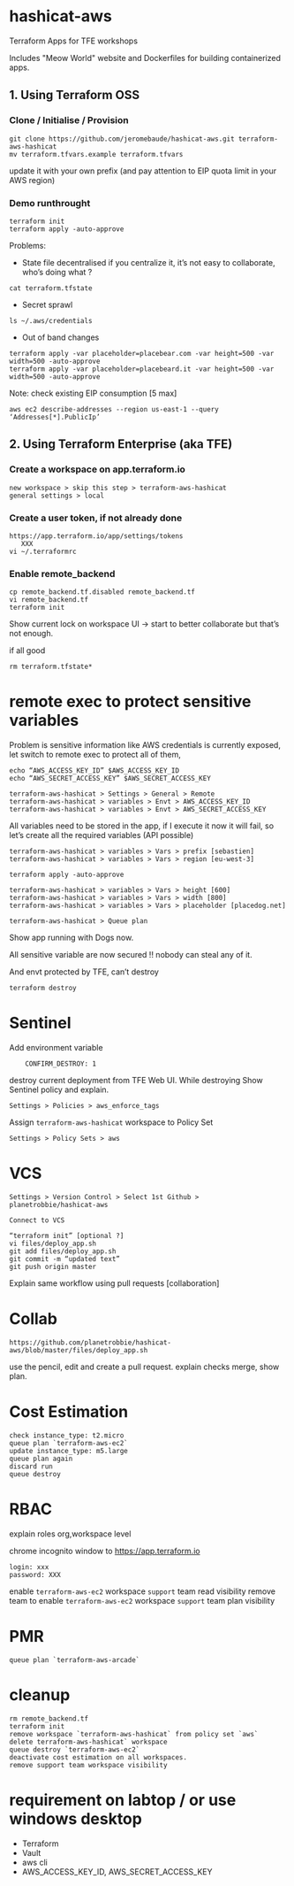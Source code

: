 # hashicat-aws
Terraform Apps for TFE workshops

Includes "Meow World" website and Dockerfiles for building containerized apps.

## 1. Using Terraform OSS
### Clone / Initialise / Provision

    git clone https://github.com/jeromebaude/hashicat-aws.git terraform-aws-hashicat
    mv terraform.tfvars.example terraform.tfvars

update it with your own prefix (and pay attention to EIP quota limit in your AWS region)

### Demo runthrought

    terraform init
    terraform apply -auto-approve

Problems:
- State file decentralised
if you centralize it, it’s not easy to collaborate, who’s doing what ? 
```
cat terraform.tfstate
```    
- Secret sprawl
```
ls ~/.aws/credentials
```
- Out of band changes
```
terraform apply -var placeholder=placebear.com -var height=500 -var width=500 -auto-approve
terraform apply -var placeholder=placebeard.it -var height=500 -var width=500 -auto-approve
```
Note: check existing EIP consumption [5 max]

    aws ec2 describe-addresses --region us-east-1 --query ‘Addresses[*].PublicIp’

## 2. Using Terraform Enterprise (aka TFE)
### Create a workspace on app.terraform.io

    new workspace > skip this step > terraform-aws-hashicat
    general settings > local

### Create a user token, if not already done
    
    https://app.terraform.io/app/settings/tokens
       XXX
    vi ~/.terraformrc

### Enable remote_backend
    cp remote_backend.tf.disabled remote_backend.tf
    vi remote_backend.tf
    terraform init

Show current lock on workspace UI -> start to better collaborate but that’s not enough.

if all good

    rm terraform.tfstate*

# remote exec to protect sensitive variables

Problem is sensitive information like AWS credentials is currently exposed, let switch to remote exec to protect all of them,

    echo “AWS_ACCESS_KEY_ID” $AWS_ACCESS_KEY_ID
    echo “AWS_SECRET_ACCESS_KEY” $AWS_SECRET_ACCESS_KEY

    terraform-aws-hashicat > Settings > General > Remote
    terraform-aws-hashicat > variables > Envt > AWS_ACCESS_KEY_ID
    terraform-aws-hashicat > variables > Envt > AWS_SECRET_ACCESS_KEY

All variables need to be stored in the app, if I execute it now it will fail, so let’s create all the required variables (API possible)

    terraform-aws-hashicat > variables > Vars > prefix [sebastien]
    terraform-aws-hashicat > variables > Vars > region [eu-west-3]

    terraform apply -auto-approve

    terraform-aws-hashicat > variables > Vars > height [600]
    terraform-aws-hashicat > variables > Vars > width [800]
    terraform-aws-hashicat > variables > Vars > placeholder [placedog.net]

    terraform-aws-hashicat > Queue plan

Show app running with Dogs now.

All sensitive variable are now secured !! nobody can steal any of it.

And envt protected by TFE, can’t destroy

    terraform destroy

# Sentinel

Add environment variable
        
        CONFIRM_DESTROY: 1 

destroy current deployment from TFE Web UI. While destroying Show Sentinel policy and explain.

    Settings > Policies > aws_enforce_tags

Assign `terraform-aws-hashicat` workspace to Policy Set

    Settings > Policy Sets > aws

# VCS

    Settings > Version Control > Select 1st Github > planetrobbie/hashicat-aws
    
    Connect to VCS

    “terraform init” [optional ?]
    vi files/deploy_app.sh
    git add files/deploy_app.sh
    git commit -m “updated text”
    git push origin master

Explain same workflow using pull requests [collaboration]

# Collab

    https://github.com/planetrobbie/hashicat-aws/blob/master/files/deploy_app.sh
    
use the pencil, edit and create a pull request.
explain checks
merge, show plan.

# Cost Estimation

    check instance_type: t2.micro
    queue plan `terraform-aws-ec2`
    update instance_type: m5.large
    queue plan again
    discard run
    queue destroy

# RBAC

explain roles org,workspace level

chrome incognito window to https://app.terraform.io

    login: xxx
    password: XXX
    
enable `terraform-aws-ec2` workspace `support` team read visibility
remove team to 
enable `terraform-aws-ec2` workspace `support` team plan visibility

# PMR

    queue plan `terraform-aws-arcade`

# cleanup 
    
    rm remote_backend.tf
    terraform init
    remove workspace `terraform-aws-hashicat` from policy set `aws`
    delete terraform-aws-hashicat` workspace
    queue destroy `terraform-aws-ec2`
    deactivate cost estimation on all workspaces.
    remove support team workspace visibility

# requirement on labtop / or use windows desktop

- Terraform
- Vault
- aws cli
- AWS_ACCESS_KEY_ID, AWS_SECRET_ACCESS_KEY
